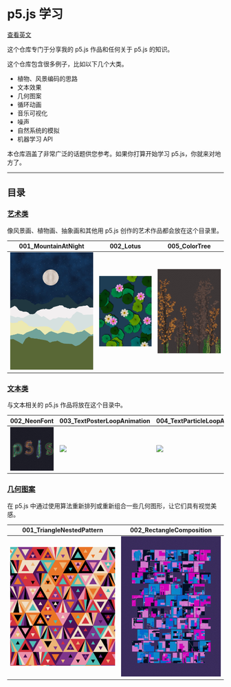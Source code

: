 # p5.js 学习

[查看英文](./README.md)

这个仓库专门于分享我的 p5.js 作品和任何关于 p5.js 的知识。

这个仓库包含很多例子，比如以下几个大类。

- 植物、风景编码的思路
- 文本效果
- 几何图案
- 循环动画
- 音乐可视化
- 噪声
- 自然系统的模拟
- 机器学习 API

本仓库涵盖了非常广泛的话题供您参考。如果你打算开始学习 p5.js，你就来对地方了。

---

## 目录

### [艺术类](./P5_Art/README.md)

像风景画、植物画、抽象画和其他用 p5.js 创作的艺术作品都会放在这个目录里。

| 001_MountainAtNight                           | 002_Lotus                           | 005_ColorTree                           |
| --------------------------------------------- | ----------------------------------- | --------------------------------------- |
| ![](./P5_Art/001_MountainAtNight/preview.png) | ![](./P5_Art/002_Lotus/preview.png) | ![](./P5_Art/005_ColorTree/preview.png) |

### [文本类](./P5_Font/README.md)

与文本相关的 p5.js 作品将放在这个目录中。

| 002_NeonFont                            | 003_TextPosterLoopAnimation                            | 004_TextParticleLoopAnimation                            |
| --------------------------------------- | ------------------------------------------------------ | -------------------------------------------------------- |
| ![](./P5_Font/002_NeonFont/preview.png) | ![](./P5_Font/003_TextPosterLoopAnimation/preview.gif) | ![](./P5_Font/004_TextParticleLoopAnimation/preview.gif) |

### [几何图案](./P5_Geometric_Pattern/README.md)

在 p5.js 中通过使用算法重新排列或重新组合一些几何图形，让它们具有视觉美感。

| 001_TriangleNestedPattern                                         | 002_RectangleComposition                                         |
| ----------------------------------------------------------------- | ---------------------------------------------------------------- |
| ![](./P5_Geometric_Pattern/001_TriangleNestedPattern/preview.png) | ![](./P5_Geometric_Pattern/002_RectangleComposition/preview.png) |
